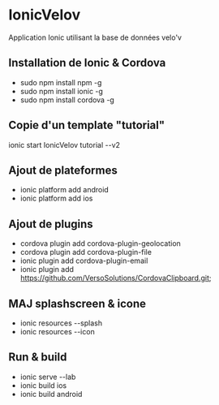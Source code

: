 # IonicVelov
Application Ionic utilisant la base de données velo'v 

Installation de Ionic & Cordova
-------
* sudo npm install npm -g
* sudo npm install ionic -g
* sudo npm install cordova -g

Copie d'un template "tutorial"
-------
ionic start IonicVelov tutorial --v2

Ajout de plateformes
-------
* ionic platform add android
* ionic platform add ios

Ajout de plugins
-------
* cordova plugin add cordova-plugin-geolocation
* cordova plugin add cordova-plugin-file
* ionic plugin add cordova-plugin-email
* ionic plugin add https://github.com/VersoSolutions/CordovaClipboard.git;

MAJ splashscreen & icone
-------
* ionic resources --splash
* ionic resources --icon

Run & build
-------
* ionic serve --lab
* ionic build ios
* ionic build android
